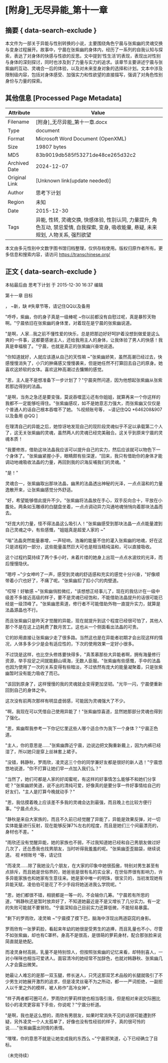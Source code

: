 # [附身]_无尽异能_第十一章



## 摘要  { data-search-exclude }

<!-- tcd_abstract -->
本文件为一部关于异能与性别转换的小说，主要围绕角色宁晨与张紫幽的灵魂交换与变身过程展开。故事中，宁晨在张紫幽的身体内，经历了一系列的自我认知与探索，表达了对身体的快感与性欲的反思。文中提到‘性生活’的表现，表现出对性别与身体的深刻探讨，同时也涉及到了力量与实力的追求。该章节主要讲述宁晨与张紫幽的互动、灵魂合一后的体验，以及对未来变身对象的选择和计划。文本中涉及限制级内容，包括对身体感受、加强实力和性欲望的直接描写，强调了对角色性别身份与力量的探索。

<!-- tcd_abstract_end -->

## 其他信息 [Processed Page Metadata]

| Attribute       | Value                                  |
|-----------------|----------------------------------------|
| Filename        | [附身]_无尽异能_第十一章.docx                             |
| Type            | document                                 |
| Format          | Microsoft Word Document (OpenXML)                               |
| Size            | 19807 bytes                           |
| MD5             | 83b9019db585f53271de48ce265d32c2                                  |
| Archived Date   | 2024-12-07                             |
| Original Link   | [Unknown link(update needed)]                         |
| Author          | 思考下计划                               |
| Region          | 未知                               |
| Date            | 2015-12-30                                 |
| Tags            | 异能, 性转, 灵魂交换, 快感体验, 性别认同, 力量提升, 角色互动, 禁忌爱情, 自我探索, 变身, 吸收能量, 悬疑, 未来规划, 人物关系, 强烈欲望                                 |

本文由多元性别中文数字图书馆归档整理，仅供存档使用。版权归原作者所有。更多信息和搜索内容，请访问 <https://transchinese.org/>


## 正文 { data-search-exclude }

<!-- tcd_main_text -->
本帖最后由 思考下计划 于 2015-12-30 16:37 编辑



第十一章 目标



 ， ~新，缺 #失章节等，请记住QQ以及备用



"呼呼，紫幽，你的身子真是一级棒呢 ~你以前都没有自慰过呢，真是暴殄天物啊。"宁晨依旧在张紫幽的身体里，对着现在是宁晨的张紫幽说道。



"是啊，人家...我之前不懂性爱的快乐，总是把那边好好呵护着没想到做爱是这么爽的一件事，这都要感谢主人，还给我用主人的身体，让我体验了男人的快感！我真是幸福极了。"宁晨，也就是真正的张紫幽兴奋地说道。





"你知道就好，人就应该遵从自己的天性嘛 ~"张紫幽娇笑，虽然高潮已经过去，快感慢慢消失了，小穴的肿痛感又慢慢袭来，但是她任然不打算回去自己的原身。她喜欢这娇软的女体。喜欢这种高潮过去慵懒的感觉。



"恩，主人是不是想准备下一步计划了？"宁晨突然问道，因为他想起张紫幽从张紫若那边得到的法晶。





"是啊，当务之急还是要变强，莫说吞噬蓝沁还有你姐姐，就算再来一个你这样的我都不一定能够吃得住。"张紫幽感叹，如不是她意志力强大，而张紫幽又仅仅是个普通人的话自己根本吞噬不了她。 %视频账号等， ~请记住QQ *646208&907以及备用 @QQ ]





在理清自己的异能之后，她惊讶地发现自己的现阶段灵魂似乎不足以承载第二个人了，这无关张紫幽的灵魂，虽然两人的灵魂已经完美融合。这关乎到原来宁晨的灵魂本质！





"我要修炼，借助这块法晶我应该可以提升自己的实力，然后应该就可以物色下一个身体了。"张紫幽紧握小手，眼睛颇有些深邃，"回来，我只有借助你的身体才能调动地魂吸收法晶的力量，再回到我的识海反哺我们的灵魂。"





"是！"





灵魂合一，张紫幽取出那块法晶，幽黑的法晶透出神秘的光泽，一点点温和的力量逸散开来，让张紫幽感觉分外舒适。





"好，希望能够借此提升不少。"张紫幽将法晶放在手心，双手反向合十，平放在小腹处。两条如玉雕琢的白腿盘坐着，一点点调动异力沟通地魂悄悄向着那块法晶而去。





"好庞大的力量，怪不得法晶这么吸引人！"张紫幽感受到那块法晶一点点能量渡到自己灵魂之中，有些感慨，"姐姐真是超爱人家的 ~"



"嗡"法晶突然能量暴增，一声轻响，浩瀚的能量不住的灌入张紫幽的地魂，好在这只是进程的一部分，这些能量虽然巨大可也是相当精纯温和，可以直接吸收。





这个过程约莫持续了两个多小时，未着片缕的她身上出现一点点水波纹的光泽，而后慢慢隐伏。



"嗯哼 ~"少女呻吟了一声，感受到灵魂的舒适感和充实的感觉十分兴奋，"好像顺带着小穴也好了，不痛了呢。"张紫幽扣了扣小穴的肉壁道。



"哎呀！好敏感 ~"张紫幽俏脸微红，"该想想正经事儿了，现在的我估计在一级中级差不多接近高级的样子，要不是灵魂已经饱和，不能借助法晶提升的话很可能已经是一级顶峰了。"张紫幽思索道，修行者不可能借助外物一直提升实力，就算是法晶源晶也不行。





而且张紫幽只是昨天才觉醒的异能，现在就提升到这个程度已经很可怕了，其他人那个不是在这上边耗费了数月苦工。这也从一个侧面看出法晶的可贵。





它的妙用直接让张紫幽少走了很多路。当然这也是在异能者初期才会出现这样的情况，人体多多少少是会有适应性的，下次的使用效果一定好小很多。





不过饶是这样，也比空头修炼要快得多，"真羡慕那些大异能者啊，拥有海量修行资源，举手投足之间就能翻山填海，无数人臣服。"张紫幽有些感慨，手中的法晶也因为使用了一次的关系变得有些暗淡，不过依然有庞大的能量凝聚着，只是张紫幽暂时没有能力吸收了而已。



"该回到原身了，这样慢慢的我的灵魂就会变得更加坚韧。"光华一闪，宁晨便重新回到自己的身体之中。



这次没有前两次那样有明显虚弱感，可能因为灵魂强大了不少。





"啊，我现在可以凭借自己使用异能了！"张紫幽惊喜道，显然她那部分灵魂也得到了强化。



 



"恩，紫幽帮我参考一下你记忆里这些人哪个适合作为我下一个身体？"宁晨正色道。





"主人，你的意思是......"张紫幽靠近宁晨，边说边把文胸重新戴上，因为内裤已经湿了，所以她只是穿上丝袜套上裙子。





"没错，韩静秋，罗雨欣，凌灵这三个你的同学兼好友都是很好的新人选！"宁晨悠悠地说道，"你不打算让她们早一点加入我们么？"



"当然了，她们可都是人家的好闺蜜呢，有这样的好事情怎么能够不和她们分享呢？"张紫幽娇笑道，说不出的清纯可爱，好像真的是要分享一件好事情给自己的好友们，"主人是打算今晚就动手？"



"恩，我估摸着晚上应该差不多我的灵魂会达到最强，而且晚上也比较方便行事。"宁晨点点头。





"静秋是来自大家族的，而且不久前已经觉醒了异能了，异能是效果反弹，对一切实体能量进行反射，现在能够反弹7%左右的程度，而且是她们三个间最漂亮的，身材也不差。"





"雨欣还没有觉醒异能，她的家族也不弱，不过我知道她已经和自己男朋友做过好几次了，还怂恿我也找男朋友，当时听得我羞羞的呢。"张紫幽歪歪脑袋，继续说道。 视 #频账号 ^等，请记住





"而凌灵......除了我她没几个朋友，在大家的印象中她很孤傲，特别对男生甚至有点排斥，而且她是世俗界的，她爸爸是很有名的实业家，在世俗界很有影响力，许多异能家族也和她家有生意往来。她是家中唯一的明珠，很宝贝的，当初发现她有异能天赋，凌伯伯可是花了不少手段将她送进我么学院呢。"





"恩，她们都很不错，相貌都是一等一的，不会输你几筹。"宁晨若有所思的道，"韩静秋还是暂时放弃好了，不知道她最近是不是又增长了几分实力。有一定的失败可能就不要冒险。"宁晨深知自己目前实力还算低微，不能轻易暴露。





"剩下的罗雨欣，凌灵嘛 ~"宁晨摸了摸下巴，脑海中浮现出两道窈窕的身影。



罗雨欣有一张萝莉脸，看起来年幼的她很是受男生的追捧，而且乳量也不小，尽管不如张紫幽，却也有C罩杯。身高不是很高，是很萌的萝莉身材，配合那张脸来说简直就是绝配。



而凌灵身材高挑，乳量不是特别惊人，但按照张紫幽的记忆来看，却特别喜人，一对小咪咪也相当可爱诱人。面容清冷的她经常不加辞色，也就对韩静秋、张紫幽几人才会露出微笑。



她最让人难忘的是那一双玉腿，修长迷人，只凭这那双艺术品般的长腿就吸引了不少男生对她展开激烈的追求，但是凌灵丝毫不为之所动，都一一严词拒绝，一副拒人以千里之外的模样，被人称作"高冷女神"。





"样子两者都可圈可点，罗雨欣的萝莉样貌也相当吸引我，但是相对来说交际圈比较小的凌灵更容易下手些，你说呢？"宁晨分析道。





"是啊，我也是这么想的，雨欣有男朋友，如果时常消失不见的话很可能遭到怀疑，另外凌灵一个人太孤单了，好像也没有性经验的样子，真的很可怜的说......"张紫幽露出同情的表情。



"嘿嘿，你的意思不就是让她变成我的东西么 ~"宁晨邪笑道，心下已经确立了目标。





（未完待续）
<!-- tcd_main_text_end -->

